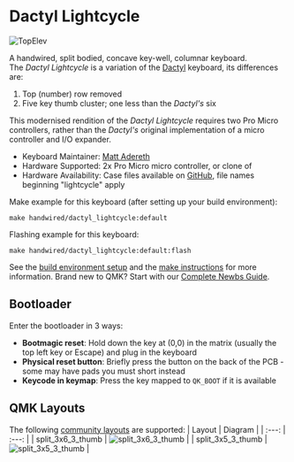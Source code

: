 # Dactyl Lightcycle

![TopElev](https://i.imgur.com/MwPhTrCh.jpg)

A handwired, split bodied, concave key-well, columnar keyboard.  
The *Dactyl Lightcycle* is a variation of the [Dactyl](/keyboards/handwired/dactyl/) keyboard, its differences are:
1. Top (number) row removed
2. Five key thumb cluster; one less than the *Dactyl's* six

This modernised rendition of the *Dactyl Lightcycle* requires two Pro Micro controllers, rather than the *Dactyl's* original implementation of a micro controller and I/O expander.

* Keyboard Maintainer: [Matt Adereth](https://github.com/adereth/)
* Hardware Supported: 2x Pro Micro micro controller, or clone of
* Hardware Availability: Case files available on [GitHub](https://github.com/adereth/dactyl-keyboard), file names beginning "lightcycle" apply

Make example for this keyboard (after setting up your build environment):

    make handwired/dactyl_lightcycle:default

Flashing example for this keyboard:

    make handwired/dactyl_lightcycle:default:flash

See the [build environment setup](https://docs.qmk.fm/#/getting_started_build_tools) and the [make instructions](https://docs.qmk.fm/#/getting_started_make_guide) for more information. Brand new to QMK? Start with our [Complete Newbs Guide](https://docs.qmk.fm/#/newbs).

## Bootloader

Enter the bootloader in 3 ways:

* **Bootmagic reset**: Hold down the key at (0,0) in the matrix (usually the top left key or Escape) and plug in the keyboard
* **Physical reset button**: Briefly press the button on the back of the PCB - some may have pads you must short instead
* **Keycode in keymap**: Press the key mapped to `QK_BOOT` if it is available

## QMK Layouts

The following [community layouts](/layouts/) are supported:
| Layout | Diagram |
| :---: | :---: |
| split_3x6_3_thumb | ![split_3x6_3_thumb](https://i.imgur.com/xBVDsqE.jpg) |
| split_3x5_3_thumb | ![split_3x5_3_thumb](https://i.imgur.com/nc0dbH1.jpg) |
